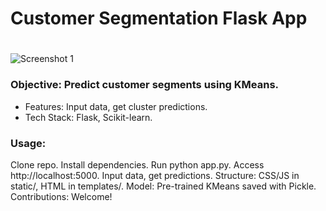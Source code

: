 # Customer Segmentation Flask App
# 
![Screenshot 1](https://github.com/kirubel23J/WebTriad/blob/main/Flask-Projects/01.Customer-Segmentation-ML/screenshot/capture.png)
### Objective: Predict customer segments using KMeans.
- Features: Input data, get cluster predictions.
- Tech Stack: Flask, Scikit-learn.
### Usage:
Clone repo.
Install dependencies.
Run python app.py.
Access http://localhost:5000.
Input data, get predictions.
Structure: CSS/JS in static/, HTML in templates/.
Model: Pre-trained KMeans saved with Pickle.
Contributions: Welcome!
